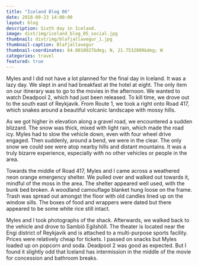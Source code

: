 ```yaml
---
title: "Iceland Blog 06"
date: 2018-09-23 14:00:00
layout: blog
description: Sixth day in Iceland.
image: dist/img/iceland_blog_05_social.jpg
thumbnail: dist/img/blafjallavegur_1.jpg
thumbnail-caption: Blafjallavegur
thumbnail-coordinates: 64.0010927&deg; N, 21.7532809&deg; W
categories: travel
featured: true
---
```


Myles and I did not have a lot planned for the final day in Iceland. It was a lazy day. We slept in and had breakfast at the hotel at eight. The only item on our itinerary was to go to the movies in the afternoon. We wanted to watch Deadpool 2, which had just been released. To kill time, we drove out to the south east of Reykjavik. From Route 1, we took a right onto Road 417, which snakes around a beautiful volcanic landscape with mossy hills.

As we got higher in elevation along a gravel road, we encountered a sudden blizzard. The snow was thick, mixed with light rain, which made the road icy. Myles had to slow the vehicle down, even with four wheel drive engaged. Then suddenly, around a bend, we were in the clear. The only snow we could see were atop nearby hills and distant mountains. It was a truly bizarre experience, especially with no other vehicles or people in the area.

Towards the middle of Road 417, Myles and I came across a weathered neon orange emergency shelter. We pulled over and walked out towards it, mindful of the moss in the area. The shelter appeared well used, with the bunk bed broken. A woodland camouflage blanket hung loose on the frame. Trash was spread out amongst the floor with old candles lined up on the window sills. The boxes of food and wrappers were dated but there appeared to be some white rice still intact.

Myles and I took photographs of the shack. Afterwards, we walked back to the vehicle and drove to Sambíó Egilshöll. The theater is located near the Engi district of Reykjavik and is attached to a multi-purpose sports facility. Prices were relatively cheap for tickets. I passed on snacks but Myles loaded up on popcorn and soda. Deadpool 2 was good as expected. But I found it slightly odd that Iceland has intermission in the middle of the movie for concession and bathroom breaks.